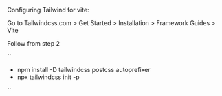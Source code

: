 Configuring Tailwind for vite:

Go to Tailwindcss.com > Get Started > Installation > Framework Guides > Vite

Follow from step 2

``
- npm install -D tailwindcss postcss autoprefixer
- npx tailwindcss init -p

``
